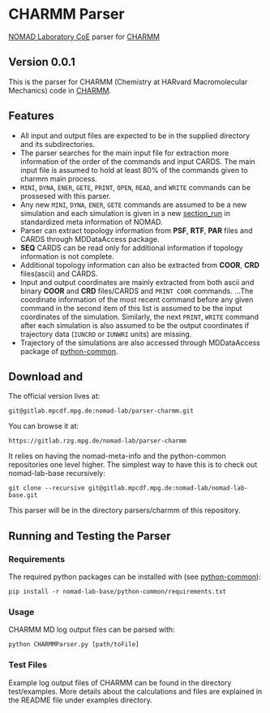 # CHARMM Parser
[NOMAD Laboratory CoE](http://nomad-coe.eu) parser for [CHARMM](https://www.charmm.org/charmm/)
## Version 0.0.1

This is the parser for CHARMM (Chemistry at HARvard Macromolecular Mechanics) code in [CHARMM](https://www.charmm.org/charmm/).

## Features
- All input and output files are expected to be in the supplied directory and its subdirectories.
- The parser searches for the main input file for extraction more information of the order of the commands and 
input CARDS. The main input file is assumed to hold at least 80% of the commands given to charmm main process.
- `MINI`, `DYNA`, `ENER`, `GETE`, `PRINT`, `OPEN`, `READ`, and `WRITE` commands can be prossesed with this parser.
- Any new `MINI`, `DYNA`, `ENER`, `GETE` commands are assumed to be a new simulation and each simulation is given in a new [section\_run](https://metainfo.nomad-coe.eu/nomadmetainfo_public/index.html#/public/section_run) in standardized meta information of NOMAD.
- Parser can extract topology information from **PSF**, **RTF**, **PAR** files and CARDS through MDDataAccess package. 
- **SEQ** CARDS can be read only for additional information if topology information is not complete.
- Additional topology information can also be extracted from **COOR**, **CRD** files(ascii) and CARDS.
- Input and output coordinates are mainly extracted from both ascii and binary **COOR** and **CRD** files/CARDS and 
`PRINT COOR` commands. 
...The coordinate information of the most recent command before any given command in the second item of this list is assumed to be the input coordinates of the simulation. Similarly, the next `PRINT`, `WRITE` command after each simulation is also assumed to be the output coordinates if trajectory data (`IUNCRD` or `IUNWRI` units) are missing. 
- Trajectory of the simulations are also accessed through MDDataAccess package of [python-common](https://gitlab.rzg.mpg.de/nomad-lab/python-common).

## Download and 
The official version lives at:

    git@gitlab.mpcdf.mpg.de:nomad-lab/parser-charmm.git

You can browse it at:

    https://gitlab.rzg.mpg.de/nomad-lab/parser-charmm

It relies on having the nomad-meta-info and the python-common repositories one level higher.
The simplest way to have this is to check out nomad-lab-base recursively:

    git clone --recursive git@gitlab.mpcdf.mpg.de:nomad-lab/nomad-lab-base.git

This parser will be in the directory parsers/charmm of this repository.

## Running and Testing the Parser
### Requirements
The required python packages can be installed with (see [python-common](https://gitlab.rzg.mpg.de/nomad-lab/python-common)):

    pip install -r nomad-lab-base/python-common/requirements.txt

### Usage
CHARMM MD log output files can be parsed with:

    python CHARMMParser.py [path/toFile]

### Test Files
Example log output files of CHARMM can be found in the directory test/examples.
More details about the calculations and files are explained in the README file under examples directory.

